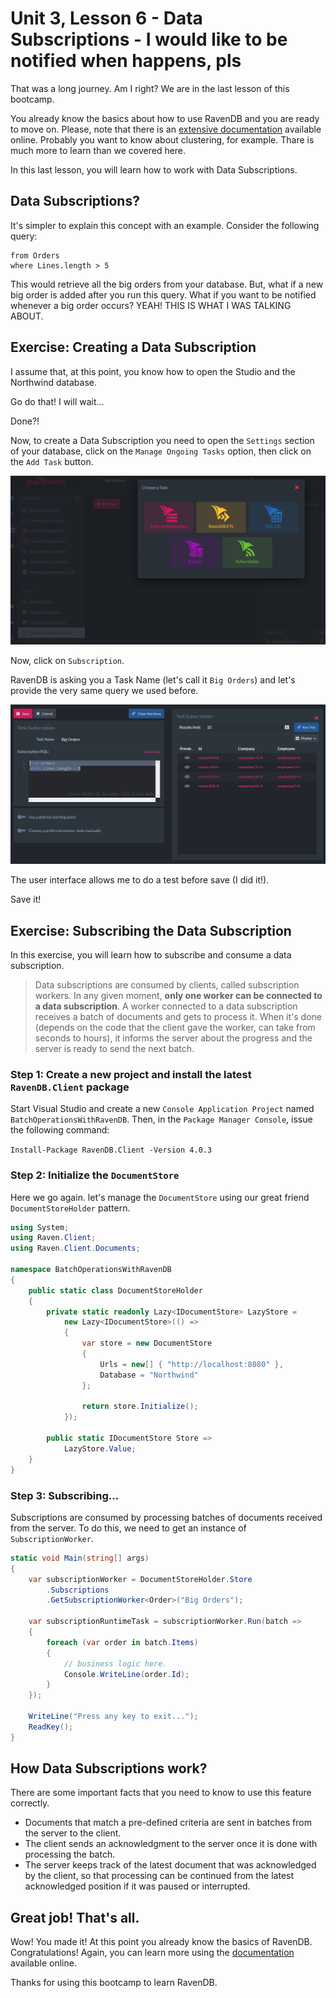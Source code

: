 # Unit 3, Lesson 6 - Data Subscriptions - I would like to be notified when <IMPORTANT EVENT> happens, pls

That was a long journey. Am I right? We are in the last lesson of this bootcamp.

You already know the basics about how to use RavenDB and you are ready to move on. Please,
note that there is an [extensive documentation](http://ravendb.net/docs) available online. Probably
you want to know about clustering, for example. Thare is much more to learn than we covered here.

In this last lesson, you will learn how to work with Data Subscriptions.

## Data Subscriptions?

It's simpler to explain this concept with an example. Consider the following query:

```
from Orders 
where Lines.length > 5
```

This would retrieve all the big orders from your database. But, what if a new big order 
is added after you run this query. What if you want to be notified whenever a big order
occurs? YEAH! THIS IS WHAT I WAS TALKING ABOUT.

## Exercise: Creating a Data Subscription

I assume that, at this point, you know how to open the Studio and the Northwind database.

Go do that! I will wait...

Done?!

Now, to create a Data Subscription you need to open the `Settings` section of your database,
click on the `Manage Ongoing Tasks` option, then click on the `Add Task` button.

![](media/new_subscription_task.png)

Now, click on `Subscription`.

RavenDB is asking you a Task Name (let's call it `Big Orders`) and let's provide the very
same query we used before.

![](media/big_orders.png)

The user interface allows me to do a test before save (I did it!). 

Save it!

## Exercise: Subscribing the Data Subscription

In this exercise, you will learn how to subscribe and consume a 
data subscription.

>Data subscriptions are consumed by clients, called subscription workers. 
In any given moment, **only one worker can be connected to a data subscription**. 
A worker connected to a data subscription receives a batch of documents and gets to process it. 
When it's done (depends on the code that the client gave the worker, can take from seconds to hours), 
it informs the server about the progress and the server is ready to send the next batch.

### Step 1: Create a new project and install the latest `RavenDB.Client` package

Start Visual Studio and create a new `Console Application Project` named
`BatchOperationsWithRavenDB`. Then, in the `Package Manager Console`, issue the following
command:

```Install-Package RavenDB.Client -Version 4.0.3```

### Step 2: Initialize the `DocumentStore`

Here we go again. let's manage the `DocumentStore` using our great friend `DocumentStoreHolder` pattern.  

````csharp
using System;
using Raven.Client;
using Raven.Client.Documents;

namespace BatchOperationsWithRavenDB
{
    public static class DocumentStoreHolder
    {
        private static readonly Lazy<IDocumentStore> LazyStore =
            new Lazy<IDocumentStore>(() =>
            {
                var store = new DocumentStore
                {
                    Urls = new[] { "http://localhost:8080" },
                    Database = "Northwind"
                };

                return store.Initialize();
            });

        public static IDocumentStore Store =>
            LazyStore.Value;
    }
}
````

### Step 3: Subscribing...

Subscriptions are consumed by processing batches of documents received from the server. 
To do this, we need to get an instance of `SubscriptionWorker`.

```csharp
static void Main(string[] args)
{
    var subscriptionWorker = DocumentStoreHolder.Store
        .Subscriptions
        .GetSubscriptionWorker<Order>("Big Orders");

    var subscriptionRuntimeTask = subscriptionWorker.Run(batch =>
    {
        foreach (var order in batch.Items)
        {
            // business logic here.
            Console.WriteLine(order.Id);
        }
    });

    WriteLine("Press any key to exit...");
    ReadKey();
}
```

## How Data Subscriptions work?

There are some important facts that you need to know to use this feature correctly.

* Documents that match a pre-defined criteria are sent in batches from the server to the client.
* The client sends an acknowledgment to the server once it is done with processing the batch.
* The server keeps track of the latest document that was acknowledged by the client, so that processing can be continued from the latest acknowledged position if it was paused or interrupted.

## Great job! That's all.
Wow! You made it! At this point you already know the basics of RavenDB. Congratulations! Again, you can learn more using the [documentation](http://ravendb.net/docs) available online.

Thanks for using this bootcamp to learn RavenDB.
